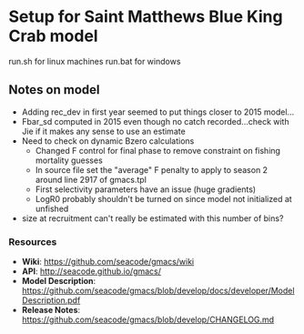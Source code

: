 # Setup for Saint Matthews Blue King Crab model
  run.sh for linux machines 
  run.bat for windows

## Notes on model
  * Adding rec_dev in first year seemed to put things closer to 2015 model...
  * Fbar_sd computed in 2015 even though no catch recorded...check with Jie if it makes any sense to use an estimate     
  * Need to check on dynamic Bzero calculations    
	* Changed F control for final phase to remove constraint on fishing mortality guesses    
	* In source file set the "average" F penalty to apply to season 2 around line 2917 of gmacs.tpl    
	* First selectivity parameters have an issue (huge gradients)                
	* LogR0 probably shouldn't be turned on since model not initialized at unfished                    
  * size at recruitment can't really be estimated with this number of bins?        


### Resources
  * **Wiki**: https://github.com/seacode/gmacs/wiki
  * **API**: http://seacode.github.io/gmacs/
  * **Model Description**: https://github.com/seacode/gmacs/blob/develop/docs/developer/ModelDescription.pdf
  * **Release Notes**: https://github.com/seacode/gmacs/blob/develop/CHANGELOG.md
